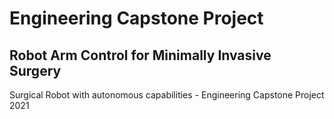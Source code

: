 # Engineering Capstone Project
## Robot Arm Control for Minimally Invasive Surgery
Surgical Robot with autonomous capabilities - Engineering Capstone Project 2021 
